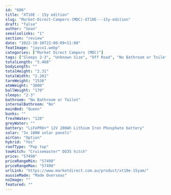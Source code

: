 ```yaml
---
id: "686"
title: "XT10E - 15y edition"
slug: "Market-Direct-Campers-(MDC)-XT10E---15y-edition"
draft: "false"
author: "Sean"
seealsolinks: "1"
section: "review"
date: "2022-10-10T22:00:09+11:00"
featImage: "jayco1.webp"
categories: ["Market Direct Campers (MDC)"]
tags: ["Sleeps 2-3", "Unknown Size", "Off Road", "No Bathroom or Toilet", "Pop top", "50 - 60k"]
totalLength: "5.488"
bodyLength: ""
totalHeight: "2.31"
totalWidth: "2.281"
tareWeight: "1536"
atmWeight: "3000"
ballWeight: "170"
sleeps: "2-3"
bathroom: "No Bathroom or Toilet"
internalBathroom: "No"
mainBed: "Queen"
bunks: ""
freshWater: "120"
greyWater: ""
battery: "LiFePRO+™ 12V 200Ah Lithium Iron Phosphate battery"
solar: "3x 100W solar panels"
airCon: "Option"
hybrid: "Yes"
roofType: "Pop top"
towHitch: "Cruisemaster™ DO35 hitch"
price: "57490"
priceRangeMin: "57490"
priceRangeMax: "57490"
urlLink: "https://www.marketdirect.com.au/product/xt10e-15yam/"
aussieMade: "Made Overseas"
noImage: ""
featured: ""
---
```

